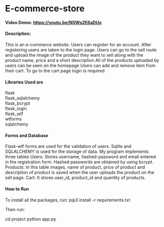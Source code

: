 # E-commerce-store

#### Video Demo: <https://youtu.be/NSWs2E6aDUo>


#### Description:
This is an e-commerce website. Users can register for an account. After registering users are taken to the login page.
Users can go to the sell route and upload the image of the product they want to sell along with the product name, price and a short description
All of the products uploaded by users can be seen on the homepage
Users can add and remove item from their cart.
To go to the cart page login is required

#### Libraries Used are<br />
flask <br />
flask_sqlalchemy<br />
flask_bcrypt<br />
flask_login<br />
flask_wtf<br />
wtforms<br />
sqlalchemy<br />



#### Forms and Database
Flask-wtf forms are used for the validation of users. Sqlite and SQLALCHEMY is used for the storage of data. My program implements three tables
Users: Stores username, hashed-password and email entered in the registration form. Hashed passwords are obtained by using bcrypt.
Products: In this table images, name of product, price of product and description of product is saved when the user uploads the product on the sell page.
Cart: It stores user_id, product_id and quantity of products.

#### How to Run

To install all the packages, run:
pip3 install -r requirements.txt

Then run:

cd project
python app.py



